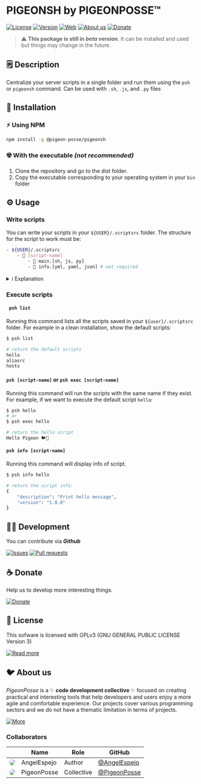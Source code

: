 <!--

██████╗ ██╗ ██████╗ ███████╗ ██████╗ ███╗   ██╗                
██╔══██╗██║██╔════╝ ██╔════╝██╔═══██╗████╗  ██║                
██████╔╝██║██║  ███╗█████╗  ██║   ██║██╔██╗ ██║                
██╔═══╝ ██║██║   ██║██╔══╝  ██║   ██║██║╚██╗██║                
██║     ██║╚██████╔╝███████╗╚██████╔╝██║ ╚████║                
╚═╝     ╚═╝ ╚═════╝ ╚══════╝ ╚═════╝ ╚═╝  ╚═══╝                
                                                               
██████╗  ██████╗ ███████╗███████╗███████╗                      
██╔══██╗██╔═══██╗██╔════╝██╔════╝██╔════╝                      
██████╔╝██║   ██║███████╗███████╗█████╗                        
██╔═══╝ ██║   ██║╚════██║╚════██║██╔══╝                        
██║     ╚██████╔╝███████║███████║███████╗                      
╚═╝      ╚═════╝ ╚══════╝╚══════╝╚══════╝                      
                                                               
                                                               
                                                               
█████╗█████╗█████╗█████╗█████╗█████╗█████╗█████╗               
╚════╝╚════╝╚════╝╚════╝╚════╝╚════╝╚════╝╚════╝               
                                                               
                                                               
                                                               
██████╗ ██╗ ██████╗ ███████╗ ██████╗ ███╗   ██╗███████╗██╗  ██╗
██╔══██╗██║██╔════╝ ██╔════╝██╔═══██╗████╗  ██║██╔════╝██║  ██║
██████╔╝██║██║  ███╗█████╗  ██║   ██║██╔██╗ ██║███████╗███████║
██╔═══╝ ██║██║   ██║██╔══╝  ██║   ██║██║╚██╗██║╚════██║██╔══██║
██║     ██║╚██████╔╝███████╗╚██████╔╝██║ ╚████║███████║██║  ██║
╚═╝     ╚═╝ ╚═════╝ ╚══════╝ ╚═════╝ ╚═╝  ╚═══╝╚══════╝╚═╝  ╚═╝                                                    

CREATED BY ANGELO
FOR PIGEONPOSSE.COM

-->

# PIGEONSH by PIGEONPOSSE™

[![License](https://img.shields.io/github/license/pigeon-posse/pigeonsh?color=blue&label=License&style=flat-square)](https://npmjs.com/package/@pigeon-posse/pigeonsh)
[![Version](https://img.shields.io/npm/v/@pigeon-posse/pigeonsh?color=a1b858&label&style=flat-square)](https://npmjs.com/package/@pigeon-posse/pigeonsh)
[![Web](https://img.shields.io/badge/Web-grey?style=flat-square)](https://pigeonposse.com/) 
[![About us](https://img.shields.io/badge/About-us-grey?style=flat-square)](https://pigeonposse.com/?popup=about) 
[![Donate](https://img.shields.io/badge/Donate-pink?style=flat-square)](https://pigeonposse.com/?popup=donate) 

> :warning: **This package is still in _beta_ version**. It can be installed and used but things may change in the future.

## 🗒 Description

Centralize your server scripts in a single folder and run them using the ```psh``` or ```pigeonsh``` command.
Can be used with ```.sh```, ```.js```, and ```.py``` files

## 🔑 Installation

### ⚡️ Using NPM

```bash
npm install -g @pigeon-posse/pigeonsh
```

### ☢️ With the executable _(not recommended)_

1. Clone the repository and go to the dist folder.
2. Copy the executable corresponding to your operating system in your ```bin``` folder

## ⚙️ Usage

### Write scripts

You can write your scripts in your ```${USER}/.scriptsrc``` folder. The structure for the script to work must be:

```bash
- ${USER}/.scriptsrc
	- 📂 [script-name] 
		- 📝 main.[sh, js, py]
		- 📜 info.[yml, yaml, json] # not required
```

<details><summary>ℹ️ Explanation</summary>

<br>
<li> 
	<code>[script-name]</code>: The name of the folder will be the name that you execute from the <code>psh</code> command. 
Folder name must not contain spaces.
</li>
<br>

<li> 
	<code>main.[sh, js, py]</code>: The main file is the file that will be executed, here you will write your code. It could be <code>.sh</code>, <code>.js</code>, <code>.py</code>. <b>main.sh</b> example:

	```bash
	#!/bin/sh

	echo "Hello Pigeon 🐦🌈"
	```
</li>
<br>

<li> 
	<code>info.[yml, yaml, json]</code>: Not required. In this file you will add the information of your scripts. <b>info.yml</b> example:

	```yaml
	description: Print hello message.
	version: 1.0.0
	```
</li>
<br>
</details>

### Execute scripts

####  ``` psh list```
Running this command lists all the scripts saved in your ```${user}/.scriptsrc``` folder.
For example in a clean installation, show the default scripts:

```bash
$ psh list

# return the default scripts
hello
aliasrc
hosts 
```

####  ```psh [script-name]``` or ```psh exec [script-name]```
Running this command will run the scripts with the same name if they exist. 
For example, if we want to execute the default script ```hello```:

```bash
$ psh hello
# or
$ psh exec hello

# return the hello script
Hello Pigeon 🐦🌈
```

####  ```psh info [script-name]```
Running this command will display info of script.

```bash
$ psh info hello

# return the script info.
{
	"description": "Print hello message",
	"version": "1.0.0"
}
```

## 👨‍💻 Development

You can contribute via **_Github_**

[![Issues](https://img.shields.io/badge/Issues-grey?style=flat-square)](https://github.com/pigeon-posse/pigeonsh/issues)
[![Pull requests](https://img.shields.io/badge/Pulls-grey?style=flat-square)](https://github.com/pigeon-posse/pigeonsh/pulls)


## ☕ Donate

Help us to develop more interesting things.

[![Donate](https://img.shields.io/badge/Donate-grey?style=flat-square)](https://pigeonposse.com/?popup=donate) 


## 📜 License

This sofware is licensed with GPLv3 (GNU GENERAL PUBLIC LICENSE Version 3)

[![Read more](https://img.shields.io/badge/Read-more-grey?style=flat-square)](https://github.com/pigeon-posse/pigeonsh/blob/main/LICENSE)

## 🐦 About us

_PigeonPosse_ is a ✨ **code development collective** ✨ focused on creating practical and interesting tools that help developers and users enjoy a more agile and comfortable experience. Our projects cover various programming sectors and we do not have a thematic limitation in terms of projects.

[![More](https://img.shields.io/badge/Read-more-grey?style=flat-square)](https://github.com/PigeonPosse/PigeonPosse)

### Collaborators

|                                                                                    | Name        | Role         | GitHub                                         |
| ---------------------------------------------------------------------------------- | ----------- | ------------ | ---------------------------------------------- |
| <img src="https://github.com/AngelEspejo.png?size=72" style="border-radius:100%"/> | AngelEspejo | Author       | [@AngelEspejo](https://github.com/AngelEspejo) |
| <img src="https://github.com/PigeonPosse.png?size=72" style="border-radius:100%"/> | PigeonPosse | Collective	  | [@PigeonPosse](https://github.com/PigeonPosse) |


<br>